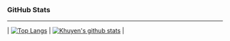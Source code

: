 <!--
### Hola, Soy Marcos 👋
-------------
-->
<!--
**mabarrera/mabarrera** is a ✨ _special_ ✨ repository because its `README.md` (this file) appears on your GitHub profile.

Here are some ideas to get you started:

- 🔭 I’m currently working on ...
- 🌱 I’m currently learning ...
- 👯 I’m looking to collaborate on ...
- 🤔 I’m looking for help with ...
- 💬 Ask me about ...
- 📫 How to reach me: ...
- 😄 Pronouns: ...
- ⚡ Fun fact: ...
-->

<br>

### GitHub Stats
-------------
| [![Top Langs](https://github-readme-stats.vercel.app/api/top-langs/?username=mabarrera)](https://github.com/mabarrera) | [![Khuyen's github stats](https://github-readme-stats.vercel.app/api?username=mabarrera&show_icons=true&hide_rank=true)](https://github.com/mabarrera) |





